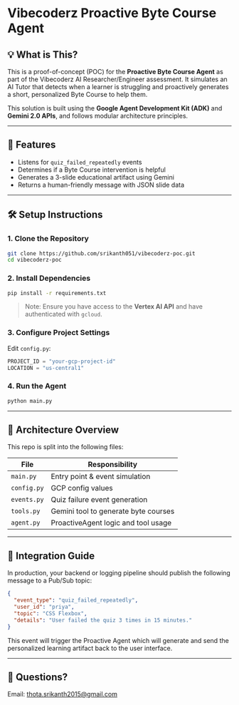 
# Vibecoderz Proactive Byte Course Agent

## 💡 What is This?

This is a proof-of-concept (POC) for the **Proactive Byte Course Agent** as part of the Vibecoderz AI Researcher/Engineer assessment. It simulates an AI Tutor that detects when a learner is struggling and proactively generates a short, personalized Byte Course to help them.

This solution is built using the **Google Agent Development Kit (ADK)** and **Gemini 2.0 APIs**, and follows modular architecture principles.

---

## 🚀 Features

- Listens for `quiz_failed_repeatedly` events
- Determines if a Byte Course intervention is helpful
- Generates a 3-slide educational artifact using Gemini
- Returns a human-friendly message with JSON slide data

---

## 🛠️ Setup Instructions

### 1. Clone the Repository

```bash
git clone https://github.com/srikanth051/vibecoderz-poc.git
cd vibecoderz-poc
```

### 2. Install Dependencies

```bash
pip install -r requirements.txt
```

> Note: Ensure you have access to the **Vertex AI API** and have authenticated with `gcloud`.

### 3. Configure Project Settings

Edit `config.py`:

```python
PROJECT_ID = "your-gcp-project-id"
LOCATION = "us-central1"
```

### 4. Run the Agent

```bash
python main.py
```

---

## 🧩 Architecture Overview

This repo is split into the following files:

| File           | Responsibility                        |
|----------------|----------------------------------------|
| `main.py`      | Entry point & event simulation         |
| `config.py`    | GCP config values                      |
| `events.py`    | Quiz failure event generation          |
| `tools.py`     | Gemini tool to generate byte courses   |
| `agent.py`     | ProactiveAgent logic and tool usage    |

---

## 🔌 Integration Guide

In production, your backend or logging pipeline should publish the following message to a Pub/Sub topic:

```json
{
  "event_type": "quiz_failed_repeatedly",
  "user_id": "priya",
  "topic": "CSS Flexbox",
  "details": "User failed the quiz 3 times in 15 minutes."
}
```

This event will trigger the Proactive Agent which will generate and send the personalized learning artifact back to the user interface.

---

## 📩 Questions?

Email: [thota.srikanth2015@gmail.com](mailto:thota.srikanth2015@gmail.com)
